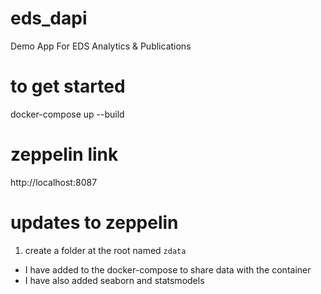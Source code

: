 # eds_dapi
Demo App For EDS Analytics &amp; Publications

# to get started
docker-compose up --build

# zeppelin link
http://localhost:8087

# updates to zeppelin
1. create a folder at the root named `zdata`
  - I have added to the docker-compose to share data with the container
  - I have also added seaborn and statsmodels
<!-- 2. In future, if you want  -->
